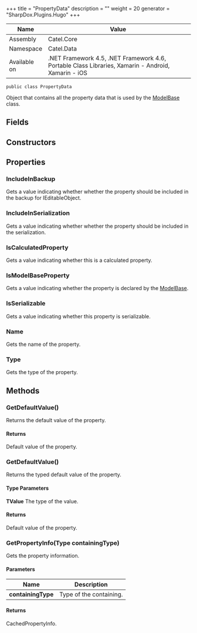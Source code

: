 

+++
title = "PropertyData" 
description = ""
weight = 20
generator = "SharpDox.Plugins.Hugo"
+++

Name|Value
---|---
Assembly|Catel.Core
Namespace|Catel.Data
Available on|.NET Framework 4.5, .NET Framework 4.6, Portable Class Libraries, Xamarin - Android, Xamarin - iOS

```
public class PropertyData
```

Object that contains all the property data that is used by the [ModelBase](#) class.

## Fields

## Constructors

## Properties

### IncludeInBackup

Gets a value indicating whether whether the property should be included in the backup for IEditableObject.

### IncludeInSerialization

Gets a value indicating whether whether the property should be included in the serialization.

### IsCalculatedProperty

Gets a value indicating whether this is a calculated property.

### IsModelBaseProperty

Gets a value indicating whether the property is declared by the [ModelBase](#).

### IsSerializable

Gets a value indicating whether this property is serializable.

### Name

Gets the name of the property.

### Type

Gets the type of the property.

## Methods

### GetDefaultValue()

Returns the default value of the property.

#### Returns

Default value of the property.

### GetDefaultValue<TValue>()

Returns the typed default value of the property.

#### Type Parameters

**TValue**
The type of the value.

#### Returns

Default value of the property.

### GetPropertyInfo(Type containingType)

Gets the property information.

#### Parameters

Name|Description
---|---
**containingType**|Type of the containing.

#### Returns

CachedPropertyInfo.

